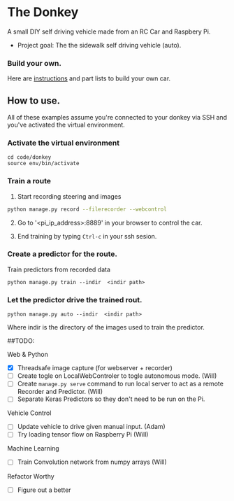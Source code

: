 # The Donkey 
A small DIY self driving vehicle made from an RC Car and Raspbery Pi. 

* Project goal: The the sidewalk self driving vehicle (auto). 

### Build your own.
Here are [instructions](docs/get_started.md) and part lists to build your own car. 


## How to use.
All of these examples assume you're connected to your donkey via SSH and you've activated the virtual environment. 

### Activate the virtual environment
```
cd code/donkey
source env/bin/activate 
```

### Train a route

1. Start recording steering and images 
```bash
python manage.py record --filerecorder --webcontrol
```

2. Go to '<pi_ip_address>:8889' in your browser to control the car.

3. End training by typing `Ctrl-c` in your ssh sesion.

### Create a predictor for the route. 

Train predictors from recorded data

```
python manage.py train --indir  <indir path>
```


### Let the predictor drive the trained rout. 

```
python manage.py auto --indir  <indir path>
```
Where indir is the directory of the images used to train the predictor. 


##TODO: 

Web & Python
- [x] Threadsafe image capture (for webserver + recorder) 
- [ ] Create togle on LocalWebControler to togle autonomous mode. (Will)
- [ ] Create `manage.py serve` command to run local server to act as a remote Recorder and Predictor. (Will)
- [ ] Separate Keras Predictors so they don't need to be run on the Pi.

Vehicle Control 
- [ ] Update vehicle to drive given manual input. (Adam)
- [ ] Try loading tensor flow on Raspberry Pi (Will)

Machine Learning
- [ ] Train Convolution network from numpy arrays (Will)

Refactor Worthy
- [ ] Figure out a better 




